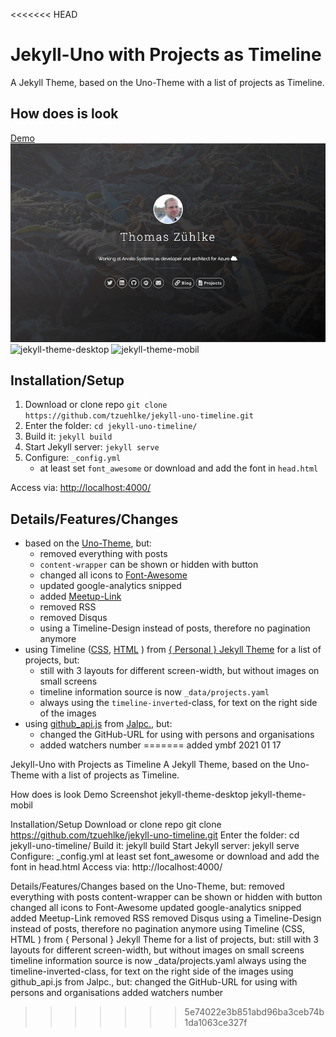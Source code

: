 <<<<<<< HEAD
# Jekyll-Uno with Projects as Timeline
A Jekyll Theme, based on the Uno-Theme with a list of projects as Timeline.

## How does is look
[Demo](http://thomas.zuehlke.family/)
![Screenshot](screenshot-overview.png)
![jekyll-theme-desktop](https://user-images.githubusercontent.com/32843441/72224870-5451ff00-357f-11ea-8fc2-bfbd4499bc63.gif)
![jekyll-theme-mobil](https://user-images.githubusercontent.com/32843441/72224877-6a5fbf80-357f-11ea-920b-dfae72bf2fbe.gif)

## Installation/Setup
1. Download or clone repo `git clone https://github.com/tzuehlke/jekyll-uno-timeline.git`
2. Enter the folder: `cd jekyll-uno-timeline/`
3. Build it: `jekyll build`
4. Start Jekyll server: `jekyll serve`
5. Configure: `_config.yml`
   * at least set `font_awesome` or download and add the font in `head.html`

Access via: [http://localhost:4000/](http://localhost:4000/)

## Details/Features/Changes
* based on the [Uno-Theme](https://github.com/joshgerdes/jekyll-uno), but:
  * removed everything with posts
  * `content-wrapper` can be shown or hidden with button
  * changed all icons to [Font-Awesome](https://fontawesome.com/)
  * updated google-analytics snipped
  * added [Meetup-Link](https://www.meetup.com/)
  * removed RSS
  * removed Disqus
  * using a Timeline-Design instead of posts, therefore no pagination anymore
* using Timeline ([CSS](https://github.com/le4ker/personal-jekyll-theme/blob/master/css/timeline.scss), [HTML](https://github.com/le4ker/personal-jekyll-theme/blob/master/_includes/timeline.html) ) from [{ Personal } Jekyll Theme](https://github.com/le4ker/personal-jekyll-theme) for a list of projects, but:
  * still with 3 layouts for different screen-width, but without images on small screens
  * timeline information source is now `_data/projects.yaml`
  * always using the `timeline-inverted`-class, for text on the right side of the images
* using [github_api.js](https://github.com/jarrekk/Jalpc/blob/master/static/js/github_api.js) from [Jalpc.](https://github.com/jarrekk/Jalpc), but:
  * changed the GitHub-URL for using with persons and organisations
  * added watchers number
=======
added ymbf 2021 01 17

Jekyll-Uno with Projects as Timeline
A Jekyll Theme, based on the Uno-Theme with a list of projects as Timeline.

How does is look
Demo Screenshot jekyll-theme-desktop jekyll-theme-mobil

Installation/Setup
Download or clone repo git clone https://github.com/tzuehlke/jekyll-uno-timeline.git
Enter the folder: cd jekyll-uno-timeline/
Build it: jekyll build
Start Jekyll server: jekyll serve
Configure: _config.yml
at least set font_awesome or download and add the font in head.html
Access via: http://localhost:4000/

Details/Features/Changes
based on the Uno-Theme, but:
removed everything with posts
content-wrapper can be shown or hidden with button
changed all icons to Font-Awesome
updated google-analytics snipped
added Meetup-Link
removed RSS
removed Disqus
using a Timeline-Design instead of posts, therefore no pagination anymore
using Timeline (CSS, HTML ) from { Personal } Jekyll Theme for a list of projects, but:
still with 3 layouts for different screen-width, but without images on small screens
timeline information source is now _data/projects.yaml
always using the timeline-inverted-class, for text on the right side of the images
using github_api.js from Jalpc., but:
changed the GitHub-URL for using with persons and organisations
added watchers number
>>>>>>> 5e74022e3b851abd96ba3ceb74b1da1063ce327f
